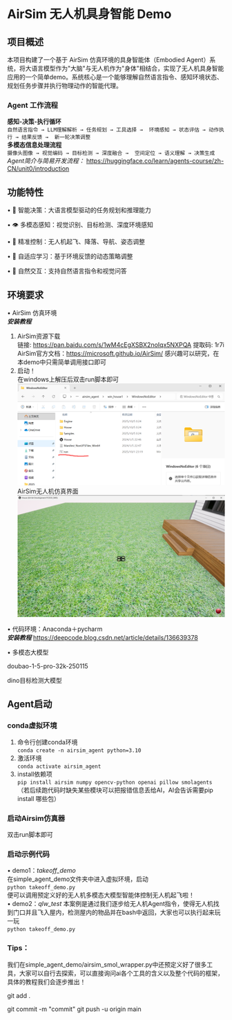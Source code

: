 # AirSim 无人机具身智能 Demo

## 项目概述

本项目构建了一个基于 AirSim 仿真环境的具身智能体（Embodied Agent）系统，将大语言模型作为"大脑"与无人机作为"身体"相结合，实现了无人机具身智能应用的一个简单demo。系统核心是一个能够理解自然语言指令、感知环境状态、规划任务步骤并执行物理动作的智能代理。

### Agent 工作流程
**感知-决策-执行循环**  
``
自然语言指令 → LLM理解解析 → 任务规划 → 工具选择 → 
环境感知 → 状态评估 → 动作执行 → 结果反馈 → 
新一轮决策调整
``  
**多模态信息处理流程**  
``
摄像头图像 → 视觉编码 → 目标检测 → 深度融合 → 
空间定位 → 语义理解 → 决策生成
``  
*Agent简介与简易开发流程：*
https://huggingface.co/learn/agents-course/zh-CN/unit0/introduction
## 功能特性

• 🧠 ​​智能决策​​：大语言模型驱动的任务规划和推理能力

• 👁️ ​​多模态感知​​：视觉识别、目标检测、深度环境感知

• 🚁 ​​精准控制​​：无人机起飞、降落、导航、姿态调整

• 🔄 ​​自适应学习​​：基于环境反馈的动态策略调整

• 💬 ​​自然交互​​：支持自然语言指令和视觉问答

## 环境要求
• AirSim 仿真环境  
***安装教程***  
1. AirSim资源下载  
链接: https://pan.baidu.com/s/1wM4cEgXSBX2noIqx5NXPQA 提取码: 1r7i   
AirSim官方文档：https://microsoft.github.io/AirSim/ 
感兴趣可以研究，在本demo中只需简单调用接口即可
2. 启动！  
在windows上解压后双击run脚本即可
![alt text](img/image.png)
AirSim无人机仿真界面
![alt text](img/e9f4cdf3-64fb-4f45-8cb7-bb5acbbbb562.png)

• 代码环境：Anaconda＋pycharm   
***安装教程*** https://deepcode.blog.csdn.net/article/details/136639378   

• 多模态大模型  

doubao-1-5-pro-32k-250115  

dino目标检测大模型
## Agent启动
### conda虚拟环境
1. 命令行创建conda环境  
``
conda create -n airsim_agent python=3.10  
``
2. 激活环境   
``
conda activate airsim_agent
``
3. install依赖项  
``
pip install airsim numpy opencv-python openai pillow smolagents
``
（若后续跑代码时缺失某些模块可以把报错信息丢给AI，AI会告诉需要pip install 哪些包）

### 启动Airsim仿真器
双击run脚本即可

### 启动示例代码
• demo1：*takeoff_demo*  
在simple_agent_demo文件夹中进入虚拟环境，启动  
``
python takeoff_demo.py
``   
便可以调用预定义好的无人机多模态大模型智能体控制无人机起飞啦！  
• demo2：*qlw_test*
本案例是通过我们逐步给无人机Agent指令，使得无人机找到门口并且飞入屋内，检测屋内的物品并在bash中返回，大家也可以执行起来玩一玩  
``
python takeoff_demo.py
``   

### Tips：
我们在simple_agent_demo/airsim_smol_wrapper.py中还预定义好了很多工具，大家可以自行去探索，可以直接询问ai各个工具的含义以及整个代码的框架，具体的教程我们会逐步推出！


 git add .

git commit -m "commit"
git push -u origin main







